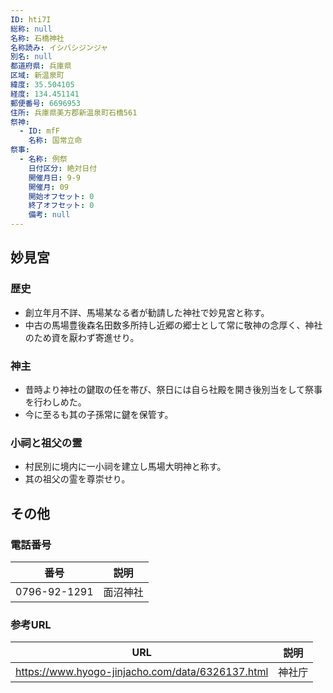 ```yaml
---
ID: hti7I
総称: null
名称: 石橋神社
名称読み: イシバシジンジャ
別名: null
都道府県: 兵庫県
区域: 新温泉町
緯度: 35.504105
経度: 134.451141
郵便番号: 6696953
住所: 兵庫県美方郡新温泉町石橋561
祭神:
  - ID: mfF
    名称: 国常立命
祭事:
  - 名称: 例祭
    日付区分: 絶対日付
    開催月日: 9-9
    開催月: 09
    開始オフセット: 0
    終了オフセット: 0
    備考: null
---
```


## 妙見宮

### 歴史

- 創立年月不詳、馬場某なる者が勧請した神社で妙見宮と称す。
- 中古の馬場豊後森名田数多所持し近郷の郷士として常に敬神の念厚く、神社のため資を厭わず寄進せり。

### 神主

- 昔時より神社の鍵取の任を帯び、祭日には自ら社殿を開き後別当をして祭事を行わしめた。
- 今に至るも其の子孫常に鍵を保管す。

### 小祠と祖父の霊

- 村民別に境内に一小祠を建立し馬場大明神と称す。
- 其の祖父の霊を尊崇せり。

## その他

### 電話番号

| 番号         | 説明     |
| ------------ | -------- |
| 0796-92-1291 | 面沼神社 |

### 参考URL

| URL                                              | 説明   |
| ------------------------------------------------ | ------ |
| https://www.hyogo-jinjacho.com/data/6326137.html | 神社庁 |
